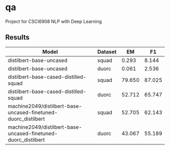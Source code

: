 # qa

Project for CSCI6908 NLP with Deep Learning

## Results

| Model                                                          | Dataset | EM     | F1     |
|----------------------------------------------------------------|---------|--------|--------|
| distilbert-base-uncased                                        | squad   | 0.293  | 8.144  |
| distilbert-base-uncased                                        | duorc   | 0.061  | 2.536  |
| distilbert-base-cased-distilled-squad                          | squad   | 79.650 | 87.025 |
| distilbert-base-cased-distilled-squad                          | duorc   | 52.712 | 65.747 |
| machine2049/distilbert-base-uncased-finetuned-duorc_distilbert | squad   | 52.705 | 62.143 |
| machine2049/distilbert-base-uncased-finetuned-duorc_distilbert | duorc   | 43.067 | 55.189 |

